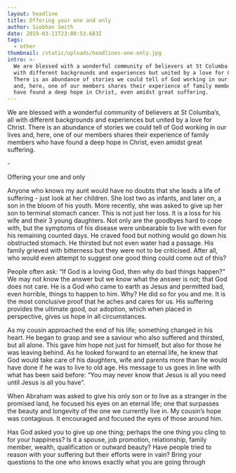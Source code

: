 ```yaml
---
layout: headline
title: Offering your one and only
author: Siobhan Smith
date: 2019-03-11T23:00:53.683Z
tags:
  - other
thumbnail: /static/uploads/headlines-one-only.jpg
intro: >-
  We are blessed with a wonderful community of believers at St Columba’s, all
  with different backgrounds and experiences but united by a love for Christ.
  There is an abundance of stories we could tell of God working in our lives
  and, here, one of our members shares their experience of family members who
  have found a deep hope in Christ, even amidst great suffering.
---
```

We are blessed with a wonderful community of believers at St Columba’s, all with different backgrounds and experiences but united by a love for Christ. There is an abundance of stories we could tell of God working in our lives and, here, one of our members shares their experience of family members who have found a deep hope in Christ, even amidst great suffering.  



\-



Offering your one and only 



Anyone who knows my aunt would have no doubts that she leads a life of suffering - just look at her children. She lost two as infants, and later on, a son in the bloom of his youth. More recently, she was asked to give up her son to terminal stomach cancer. This is not just her loss. It is a loss for his wife and their 3 young daughters. Not only are the goodbyes hard to cope with, but the symptoms of his disease were unbearable to live with even for his remaining counted days. He craved food but nothing would go down his obstructed stomach. He thirsted but not even water had a passage. His family grieved with bitterness but they were not to be criticised. After all, who would even attempt to suggest one good thing could come out of this? 



People often ask: “If God is a loving God, then why do bad things happen?” We may not know the answer but we know what the answer is not; that God does not care. He is a God who came to earth as Jesus and permitted bad, even horrible, things to happen to him. Why? He did so for you and me. It is the most conclusive proof that he aches and cares for us. His suffering provides the ultimate good, our adoption, which when placed in perspective, gives us hope in all circumstances. 



As my cousin approached the end of his life; something changed in his heart. He began to grasp and see a saviour who also suffered and thirsted, but all alone. This gave him hope not just for himself, but also for those he was leaving behind. As he looked forward to an eternal life, he knew that God would take care of his daughters, wife and parents more than he would have done if he was to live to old age. His message to us goes in line with what has been said before: “You may never know that Jesus is all you need until Jesus is all you have”. 



When Abraham was asked to give his only son or to live as a stranger in the promised land, he focused his eyes on an eternal life; one that surpasses the beauty and longevity of the one we currently live in. My cousin’s hope was contagious. It encouraged and focused the eyes of those around him. 



Has God asked you to give up one thing; perhaps the one thing you cling to for your happiness? Is it a spouse, job promotion, relationship, family member, wealth, qualification or outward beauty? Have people tried to reason with your suffering but their efforts were in vain? Bring your questions to the one who knows exactly what you are going through
